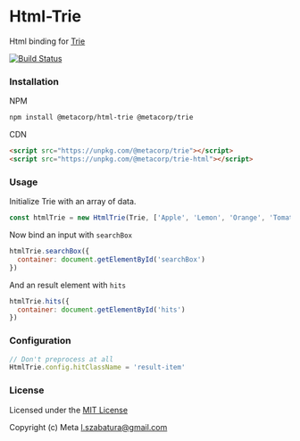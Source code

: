 # Html-Trie
Html binding for [Trie](https://github.com/MetaCorp/trie)

[![Build Status](https://travis-ci.org/MetaCorp/html-trie.svg?branch=master)](https://travis-ci.org/MetaCorp/html-trie)

### Installation

NPM

```sh
npm install @metacorp/html-trie @metacorp/trie
```

CDN

```html
<script src="https://unpkg.com/@metacorp/trie"></script>
<script src="https://unpkg.com/@metacorp/trie-html"></script>
```

### Usage

Initialize Trie with an array of data.

```js
const htmlTrie = new HtmlTrie(Trie, ['Apple', 'Lemon', 'Orange', 'Tomato'])
```

Now bind an input with `searchBox`

```js
htmlTrie.searchBox({
  container: document.getElementById('searchBox')
})
```

And an result element with `hits`

```js
htmlTrie.hits({
  container: document.getElementById('hits')
})
```

### Configuration

```js
// Don't preprocess at all
HtmlTrie.config.hitClassName = 'result-item'

```

### License

Licensed under the [MIT License](https://github.com/MetaCorp/trie/blob/master/LICENSE)

Copyright (c) Meta l.szabatura@gmail.com
